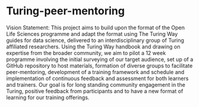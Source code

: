 # Turing-peer-mentoring
Vision Statement: This project aims to build upon the format of the Open Life Sciences programme and adapt the format using The Turing Way guides for data science, delivered to an interdisciplinary group of Turing affiliated researchers. Using the Turing Way handbook and drawing on expertise from the broader community, we aim to pilot a 12 week programme involving the initial surveying of our target audience, set up of a GitHub repository to host materials, formation of diverse groups to facilitate peer-mentoring, development of a training framework and schedule and implementation of continuous feedback and assessment for both learners and trainers. Our goal is for long standing community engagement in the Turing, positive feedback from participants and to have a new format of learning for our training offerings.
